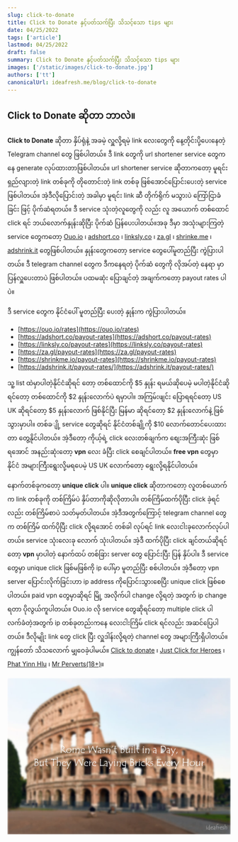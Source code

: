 ```yaml
---
slug: click-to-donate
title: Click to Donate နှင့်ပတ်သက်ပြီး သိသင့်သော tips များ
date: 04/25/2022
tags: ['article']
lastmod: 04/25/2022
draft: false
summary: Click to Donate နှင့်ပတ်သက်ပြီး သိသင့်သော tips များ
images: ['/static/images/click-to-donate.jpg']
authors: ['tt']
canonicalUrl: ideafresh.me/blog/click-to-donate
---
```


## Click to Donate ဆိုတာ ဘာလဲ။

**Click to Donate** ဆိုတာ နှိပ်ရုံနဲ့ အခမဲ့ လှူလို့ရမဲ့ link လေးတွေကို နေ့တိုင်းပို့ပေးနေတဲ့ Telegram channel တွေ ဖြစ်ပါတယ်။ ဒီ link တွေကို url shortener service တွေကနေ generate လုပ်ထားတာဖြစ်ပါတယ်။ url shortener service ဆိုတာကတော့ မူရင်း ရှည်လျားတဲ့ link တစ်ခုကို တိုတောင်းတဲ့ link တစ်ခု ဖြစ်အောင်ပြောင်းပေးတဲ့ service ဖြစ်ပါတယ်။ အဲ့ဒီလိုပြောင်းတဲ့ အခါမှာ မူရင်း link ဆီ တိုက်ရိုက် မသွားပဲ ကြော်ငြာခံခြင်း ဖြင့် ပိုက်ဆံရတယ်။ ဒီ service သုံးတဲ့လူတွေကို လည်း လူ အယောက် တစ်ထောင် click ရင် ဘယ်လောက်နှုန်းဆိုပြီး ပိုက်ဆံ ပြန်ပေးပါတယ်။အခု ဒီမှာ အသုံးများကြတဲ့ service တွေကတော့ [Ouo.io](https://ouo.io) ၊ [adshort.co](https:adshort.co) ၊ [linksly.co](https://linksly.co) ၊ [za.gl](https://za.gl) ၊ [shrinke.me](https://shrinkme.io) ၊ [adshrink.it](https://adshrink.it) တွေ​​​ဖြစ်ပါတယ်။ နှုန်းတွေကတော့ service တွေပေါ်မူတည်ပြီး ကွဲပြားပါတယ်။ ဒီ telegram channel တွေက ဒီကနေရတဲ့ ပိုက်ဆံ တွေကို လိုအပ်တဲ့ နေရာ မှာ ပြန်လှူပေးတာပဲ ဖြစ်ပါတယ်။
ပထမဆုံး ပြောချင်တဲ့ အချက်ကတော့ payout rates ပါပဲ။

ဒီ service တွေက နိုင်ငံပေါ် မူတည်ပြီး ပေးတဲ့ နှုန်းက ကွဲပြားပါတယ်။

- [https://ouo.io/rates](https://ouo.io/rates)
- [https://adshort.co/payout-rates](https://adshort.co/payout-rates)
- [https://linksly.co/payout-rates](https://linksly.co/payout-rates)
- [https://za.gl/payout-rates](https://za.gl/payout-rates)
- [https://shrinkme.io/payout-rates](https://shrinkme.io/payout-rates)
- [https://adshrink.it/payout-rates/](https://adshrink.it/payout-rates/)

သူ့ list ထဲမှာပါတဲ့နိုင်ငံဆိုရင် တော့ တစ်ထောင်ကို \$5 နှုန်း ရမယ်ဆိုပေမဲ့ မပါတဲ့နိုင်ငံဆိုရင်တော့ တစ်ထောင်ကို \$2 နှုန်း​လောက်ပဲ ရမှာပါ။ အကြမ်းဖျင်း ပြောရရင်တော့ US UK ဆိုရင်တော့ \$5 နှုန်းလောက် ဖြစ်နိုင်ပြီး မြန်မာ ဆိုရင်တော့ \$2 နှုန်းလောက်နဲ့ ဖြစ်သွားမှာပါ။ တစ်ခ​ျို့ service တွေဆိုရင် နိုင်ငံတစ်ချို့ကို \$10 လောက်တောင်ပေးထားတာ တွေ့နိုင်ပါတယ်။ အဲ့ဒီတော့ ကိုယ့်ရဲ့ click လေးတစ်ချက်က စျေးအကြီးဆုံး ဖြစ်ရအောင် အနည်းဆုံးတော့ **vpn** လေး ခံပြီး click စေချင်ပါတယ်။ **free vpn** တွေမှာ နိုင်ငံ အများကြီးရွေးလို့မရပေမဲ့ US UK လောက်တော့ ရွေးလို့ရနိုင်ပါတယ်။

နောက်တစ်ခုကတော့ **unique click** ပါ။
**unique click** ဆိုတာကတော့ လူတစ်ယောက်က link တစ်ခုကို တစ်ကြိမ်ပဲ နှိပ်တာကိုဆိုလိုတာပါ။ တစ်ကြိမ်ထက်ပိုပြီး click ခဲ့ရင်လည်း တစ်ကြိမ်စာပဲ သတ်မှတ်ပါတယ်။ အဲ့ဒီအတွက်ကြောင့် telegram channel တွေက တစ်ကြိမ် ထက်ပိုပြီး click လို့ရအောင် တစ်ခါ လုပ်ရင် link လေးငါးခုလောက်လုပ်ပါတယ်။ service သုံးလေးခု လောက် သုံးပါတယ်။ အဲ့ဒီ ထက်ပိုပြီး click ချင်တယ်ဆိုရင်တော့ **vpn** မှာပါတဲ့ နောက်ထပ် တစ်ခြား server တွေ ပြောင်းပြီး ပြန် နှိပ်ပါ။ ဒီ service တွေမှာ unique click ဖြစ်မဖြစ်ကို ip ပေါ်မှာ မူတည်ပြီး စစ်ပါတယ်။ အဲ့ဒီတော့ vpn server ပြောင်းလိုက်ခြင်းဟာ ip address ကိုပြောင်းသွားစေပြီး unique click ဖြစ်စေပါတယ်။ paid vpn တွေမှာဆိုရင် မြို့ အလိုက်ပါ change လို့ရတဲ့ အတွက် ip change ရတာ ပိုလွယ်ကူပါတယ်။ Ouo.io လို service တွေဆိုရင်တော့ multiple click ပါလက်ခံတဲ့အတွက် ip တစ်ခုတည်းကနေ လေးငါးကြိမ် click ရင်လည်း အဆင်ပြေပါတယ်။
ဒီလိုမျိုး link တွေ click ပြီး လှူဒါန်းလို့ရတဲ့ channel တွေ အများကြီးရှိပါတယ်။ ကျွန်တော် သိသလောက် မျှဝေခဲ့ပါမယ်။ [Click to donate](https://t.me/click2donate) ၊ [Just Click for Heroes](https://t.me/justClick4U) ၊ [Phat Yinn Hlu](https://t.me/phatyinnhlu) ၊ [Mr Perverts(18+)](https://t.me/joinchat/3ZAeXlfbmNswZDU9)။

![click-to-donate](/static/images/click-to-donate.jpg)
